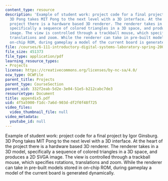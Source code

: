 ```yaml
---
content_type: resource
description: 'Example of student work: project code for a final project by Igor Ginsburg.
  3D Pong takes MIT Pong to the next level with a 3D interface. At the heart of the
  project there is a hardware based 3D renderer. The renderer takes in a 3D model,
  specifically a sequence of colored triangles in a 3D space, and produces a 2D SVGA
  image. The view is controlled through a trackball mouse, which specifies rotations,
  translations and zoom. While the renderer can take in pre-built models stored in
  on-chip ROM, during gameplay a model of the current board is generated dynamically.'
file: /courses/6-111-introductory-digital-systems-laboratory-spring-2006/4f5a5900f1dc7a6d903ddf2f0f48f725_appendix5.pdf
file_size: 451373
file_type: application/pdf
learning_resource_types:
- Projects
license: https://creativecommons.org/licenses/by-nc-sa/4.0/
ocw_type: OCWFile
parent_title: Projects
parent_type: CourseSection
parent_uid: 332f2eab-5d2e-3e04-51e5-b212cabc7de3
resourcetype: Document
title: appendix5.pdf
uid: 4f5a5900-f1dc-7a6d-903d-df2f0f48f725
video_files:
  video_thumbnail_file: null
video_metadata:
  youtube_id: null
---
```

Example of student work: project code for a final project by Igor Ginsburg. 3D Pong takes MIT Pong to the next level with a 3D interface. At the heart of the project there is a hardware based 3D renderer. The renderer takes in a 3D model, specifically a sequence of colored triangles in a 3D space, and produces a 2D SVGA image. The view is controlled through a trackball mouse, which specifies rotations, translations and zoom. While the renderer can take in pre-built models stored in on-chip ROM, during gameplay a model of the current board is generated dynamically.